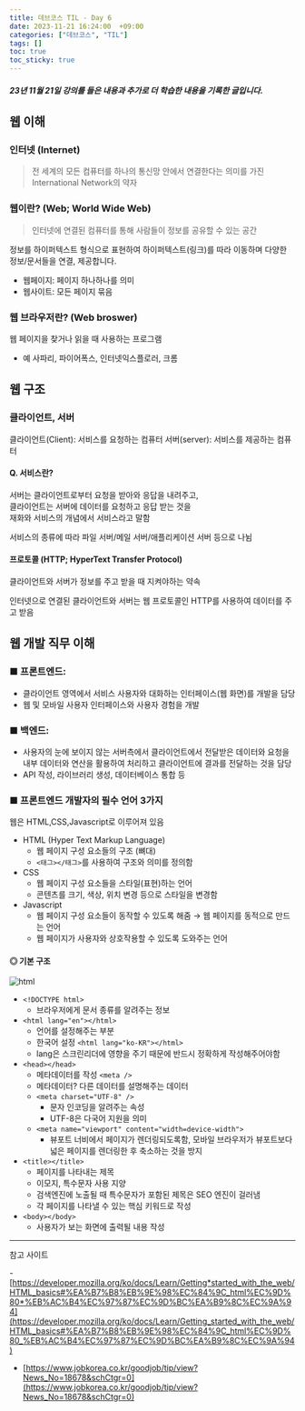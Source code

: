 ```yaml
---
title: 데브코스 TIL - Day 6
date: 2023-11-21 16:24:00  +09:00
categories: ["데브코스", "TIL"]
tags: []
toc: true
toc_sticky: true
---
```


##### 23년 11월 21일 강의를 들은 내용과 추가로 더 학습한 내용을 기록한 글입니다.

## 웹 이해

### 인터넷 (Internet)

> 전 세계의 모든 컴퓨터를 하나의 통신망 안에서 연결한다는 의미를 가진 International Network의 약자

### 웹이란? (Web; World Wide Web)

> 인터넷에 연결된 컴퓨터를 통해 사람들이 정보를 공유할 수 있는 공간

정보를 하이퍼텍스트 형식으로 표현하여 하이퍼텍스트(링크)를 따라 이동하며 다양한 정보/문서들을 연결, 제공합니다.

- 웹페이지: 페이지 하나하나를 의미
- 웹사이트: 모든 페이지 묶음

### 웹 브라우저란? (Web broswer)

웹 페이지을 찾거나 읽을 때 사용하는 프로그램

- 예 사파리, 파이어폭스, 인터넷익스플로러, 크롬

## 웹 구조

### 클라이언트, 서버

클라이언트(Client): 서비스를 요청하는 컴퓨터
서버(server): 서비스를 제공하는 컴퓨터

#### Q. 서비스란?

서버는 클라이언트로부터 요청을 받아와 응답을 내려주고,  
클라이언트는 서버에 데이터를 요청하고 응답 받는 것을  
재화와 서비스의 개념에서 서비스라고 말함

서비스의 종류에 따라 파일 서버/메일 서버/애플리케이션 서버 등으로 나뉨

#### 프로토콜 (HTTP; HyperText Transfer Protocol)

클라이언트와 서버가 정보를 주고 받을 때 지켜야하는 약속

인터넷으로 연결된 클라이언트와 서버는 웹 프로토콜인 HTTP를 사용하여 데이터를 주고 받음

## 웹 개발 직무 이해

### ■ 프론트엔드:

- 클라이언트 영역에서 서비스 사용자와 대화하는 인터페이스(웹 화면)를 개발을 담당
- 웹 및 모바일 사용자 인터페이스와 사용자 경험을 개발

### ■ 백엔드:

- 사용자의 눈에 보이지 않는 서버측에서 클라이언트에서 전달받은 데이터와 요청을 내부 데이터와 연산을 활용하여 처리하고 클라이언트에 결과를 전달하는 것을 담당
- API 작성, 라이브러리 생성, 데이터베이스 통합 등

### ■ 프론트엔드 개발자의 필수 언어 3가지

웹은 HTML,CSS,Javascript로 이루어져 있음

- HTML (Hyper Text Markup Language)
  - 웹 페이지 구성 요소들의 구조 (뼈대)
  - `<태그></태그>`를 사용하여 구조와 의미를 정의함
- CSS
  - 웹 페이지 구성 요소들을 스타일(표현)하는 언어
  - 콘텐츠를 크기, 색상, 위치 변경 등으로 스타일을 변경함
- Javascript
  - 웹 페이지 구성 요소들이 동작할 수 있도록 해줌 → 웹 페이지를 동적으로 만드는 언어
  - 웹 페이지가 사용자와 상호작용할 수 있도록 도와주는 언어

#### ◎ 기본 구조

![html](https://github.com/hyemin12/react-vite-myDashboard/assets/66300732/15b73cf2-eca6-40ec-8f25-81a422165d38)

- `<!DOCTYPE html>`
  - 브라우저에게 문서 종류를 알려주는 정보
- `<html lang="en"></html>`
  - 언어를 설정해주는 부분
  - 한국어 설정 `<html lang="ko-KR"></html>`
  - lang은 스크린리더에 영향을 주기 때문에 반드시 정확하게 작성해주어야함
- `<head></head>`
  - 메타데이터를 작성 `<meta />`
  - 메타데이터? 다른 데이터를 설명해주는 데이터
  - `<meta charset="UTF-8" />`
    - 문자 인코딩을 알려주는 속성
    - UTF-8은 다국어 지원을 의미
  - `<meta name="viewport" content="width=device-width">`
    - 뷰포트 너비에서 페이지가 렌더링되도록함, 모바일 브라우저가 뷰포트보다 넓은 페이지를 렌더링한 후 축소하는 것을 방지
- `<title></title>`
  - 페이지를 나타내는 제목
  - 이모지, 특수문자 사용 지양
  - 검색엔진에 노출될 때 특수문자가 포함된 제목은 SEO 엔진이 걸러냄
  - 각 페이지를 나타낼 수 있는 핵심 키워드로 작성
- `<body></body>`
  - 사용자가 보는 화면에 출력될 내용 작성

---

참고 사이트

-[https://developer.mozilla.org/ko/docs/Learn/Getting*started_with_the_web/HTML_basics#%EA%B7%B8%EB%9E%98%EC%84%9C_html%EC%9D%80*%EB%AC%B4%EC%97%87%EC%9D%BC%EA%B9%8C%EC%9A%94](https://developer.mozilla.org/ko/docs/Learn/Getting_started_with_the_web/HTML_basics#%EA%B7%B8%EB%9E%98%EC%84%9C_html%EC%9D%80_%EB%AC%B4%EC%97%87%EC%9D%BC%EA%B9%8C%EC%9A%94)

- [https://www.jobkorea.co.kr/goodjob/tip/view?News_No=18678&schCtgr=0](https://www.jobkorea.co.kr/goodjob/tip/view?News_No=18678&schCtgr=0)
